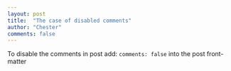 ```yaml
---
layout: post
title:  "The case of disabled comments"
author: "Chester"
comments: false
---
```


To disable the comments in post add:
```comments: false```
into the post front-matter